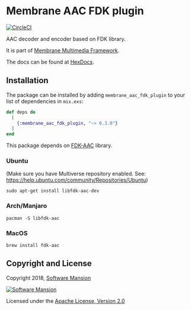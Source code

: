 # Membrane AAC FDK plugin
[![CircleCI](https://circleci.com/gh/membraneframework/membrane_aac_fdk_plugin.svg?style=svg)](https://circleci.com/gh/membraneframework/membrane_aac_fdk_plugin)

AAC decoder and encoder based on FDK library.

It is part of [Membrane Multimedia Framework](https://membraneframework.org).

The docs can be found at [HexDocs](https://hexdocs.pm/membrane_aac_fdk_plugin).

## Installation

The package can be installed by adding `membrane_aac_fdk_plugin` to your list of dependencies in `mix.exs`:

```elixir
def deps do
  [
    {:membrane_aac_fdk_plugin, "~> 0.3.0"}
  ]
end
```

This package depends on [FDK-AAC](https://github.com/mstorsjo/fdk-aac) library.

### Ubuntu
(Make sure you have Multiverse repository enabled. See: https://help.ubuntu.com/community/Repositories/Ubuntu)
```
sudo apt-get install libfdk-aac-dev
```

### Arch/Manjaro
```
pacman -S libfdk-aac
```

### MacOS
```
brew install fdk-aac
```

## Copyright and License

Copyright 2018, [Software Mansion](https://swmansion.com/?utm_source=git&utm_medium=readme&utm_campaign=membrane)

[![Software Mansion](https://logo.swmansion.com/logo?color=white&variant=desktop&width=200&tag=membrane-github)](https://swmansion.com/?utm_source=git&utm_medium=readme&utm_campaign=membrane)

Licensed under the [Apache License, Version 2.0](LICENSE)
